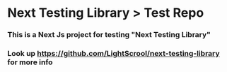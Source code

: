 # Next Testing Library > Test Repo
### This is a Next Js project for testing "Next Testing Library" 
### Look up https://github.com/LightScrool/next-testing-library for more info